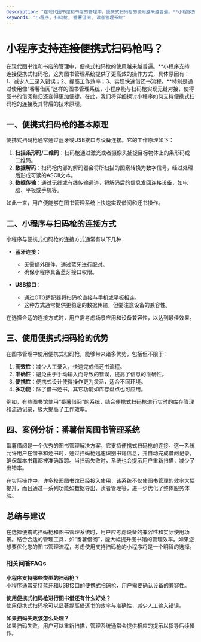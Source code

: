 ```yaml
---
description: "在现代图书馆和书店的管理中，便携式扫码枪的使用越来越普遍。**小程序支持连接便携式扫码枪，这为图书管理系统提供了更高效的操作方式，具体原因有：1、减少人工录入错误；2、提高工作效率；3、实现快速借还书流程。**特别是通过使用像“番薯借阅”这样的图书管理系统，小程序能与扫码枪实现无缝对接，使得图书的借阅和归还变得更加便捷。在此，我们将详细探讨小程序如何支持便携式扫码枪的连接及其背后的技术原理。"
keywords: "小程序, 扫码枪, 番薯借阅, 读者管理系统"
---
```

# 小程序支持连接便携式扫码枪吗？

在现代图书馆和书店的管理中，便携式扫码枪的使用越来越普遍。**小程序支持连接便携式扫码枪，这为图书管理系统提供了更高效的操作方式，具体原因有：1、减少人工录入错误；2、提高工作效率；3、实现快速借还书流程。**特别是通过使用像“番薯借阅”这样的图书管理系统，小程序能与扫码枪实现无缝对接，使得图书的借阅和归还变得更加便捷。在此，我们将详细探讨小程序如何支持便携式扫码枪的连接及其背后的技术原理。

## **一、便携式扫码枪的基本原理**

便携式扫码枪通常通过蓝牙或USB接口与设备连接。它的工作原理如下：

1. **扫描条形码/二维码**：扫码枪通过激光或者摄像头捕捉目标物体上的条形码或二维码。
2. **数据解码**：扫码枪内部的解码器会将所扫描的图案转换为数字信号，经过处理后形成可读的ASCII文本。
3. **数据传输**：通过无线或有线传输通道，将解码后的信息发回连接设备，如电脑、平板或手机等。

如此一来，用户便能够在图书管理系统上快速实现借阅和还书操作。

## **二、小程序与扫码枪的连接方式**

小程序与便携式扫码枪的连接方式通常有以下几种：

- **蓝牙连接**：
  - 无需额外硬件，通过蓝牙进行配对。
  - 确保小程序具备蓝牙接口权限。
  
- **USB接口**：
  - 通过OTG适配器将扫码枪直接与手机或平板相连。
  - 这种方式通常提供更稳定的数据传输，但要注意设备的兼容性。

在选择合适的连接方式时，用户需考虑场景应用和设备兼容性，以达到最佳效果。

## **三、使用便携式扫码枪的优势**

在图书管理中使用便携式扫码枪，能够带来诸多优势，包括但不限于：

1. **高效性**：减少人工录入，快速完成借还书流程。
2. **准确性**：避免由于手动输入而导致的错误，提高了信息的准确性。
3. **便携性**：便携式设计使得操作更为灵活，适合不同环境。
4. **多功能**：除了借书还书，其它功能如库存盘点也可应用。

例如，有些图书馆使用“番薯借阅”的系统，结合便携式扫码枪进行实时的库存管理和流通记录，极大提高了工作效率。

## **四、案例分析：番薯借阅图书管理系统**

番薯借阅是一个优秀的图书管理解决方案，它支持便携式扫码枪的连接。这一系统允许用户在借书和还书时，通过扫码枪迅速识别书籍信息，并自动完成借阅记录，确保每本书籍都被准确跟踪。当扫码失败时，系统也会提示用户重新扫描，减少了出错率。

在实际操作中，许多校园图书馆已经投入使用，该系统不仅使图书管理的效率大幅提升，而且通过一系列功能如数据导出、读者管理等，进一步优化了整体服务体验。

## **总结与建议**

在选择便携式扫码枪和图书管理系统时，用户应考虑设备的兼容性和实际使用场景。结合合适的管理工具，如“番薯借阅”，能大幅提升图书馆的管理效率。如果您想要优化您的图书管理流程，考虑使用支持扫码枪的小程序将是一个明智的选择。

### 相关问答FAQs

**小程序支持哪些类型的扫码枪？**  
小程序通常支持蓝牙和USB接口的便携式扫码枪，用户需要确认设备的兼容性。

**使用便携式扫码枪进行图书借还有什么好处？**  
使用便携式扫码枪可以显著提高借还书的效率与准确性，减少人工输入错误。

**如果扫码失败该怎么处理？**  
如果扫码失败，用户可以重新扫描，管理系统通常会提供相应的提示以指导后续操作。
